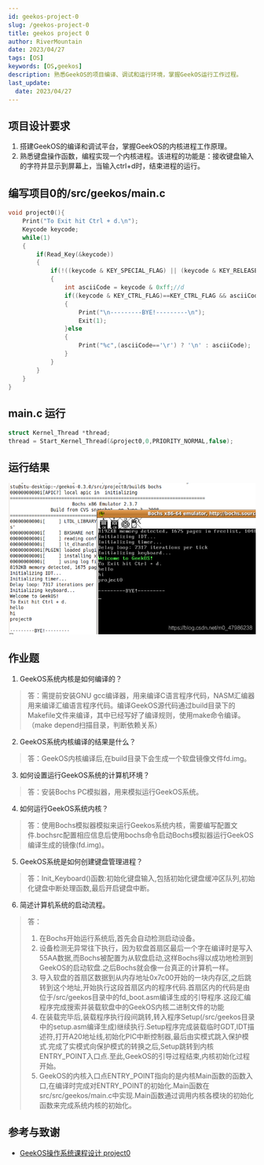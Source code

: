 ```yaml
---
id: geekos-project-0
slug: /geekos-project-0
title: geekos project 0
author: RiverMountain  
date: 2023/04/27
tags: [OS]  
keywords: [OS,geekos]
description: 熟悉GeekOS的项目编译、调试和运行环境，掌握GeekOS运行工作过程。
last_update:
  date: 2023/04/27
---
```

## 项目设计要求

1. 搭建GeekOS的编译和调试平台，掌握GeekOS的内核进程工作原理。  
2. 熟悉键盘操作函数，编程实现一个内核进程。该进程的功能是：接收键盘输入的字符并显示到屏幕上，当输入ctrl+d时，结束进程的运行。

## 编写项目0的/src/geekos/main.c

```c title="### /src/geekos/main.c"
void project0(){
    Print("To Exit hit Ctrl + d.\n");
    Keycode keycode;
    while(1)
    {
        if(Read_Key(&keycode))
        {
            if(!((keycode & KEY_SPECIAL_FLAG) || (keycode & KEY_RELEASE_FLAG)))// 不是特殊键或者弹起
            {
                int asciiCode = keycode & 0xff;//d
                if((keycode & KEY_CTRL_FLAG)==KEY_CTRL_FLAG && asciiCode=='d')//ctrl+d
                {
                    Print("\n---------BYE!---------\n");
                    Exit(1);
                }else
                {
                    Print("%c",(asciiCode=='\r') ? '\n' : asciiCode);
                }
            }
        }
    }
}
```

## main.c 运行

```c title="main.c"
struct Kernel_Thread *thread;
thread = Start_Kernel_Thread(&project0,0,PRIORITY_NORMAL,false);

```
## 运行结果

![](assets/geekos%20project%200/image-20230427093854.png)

## 作业题
1. GeekOS系统内核是如何编译的？
> 答：需提前安装GNU gcc编译器，用来编译C语言程序代码，NASM汇编器用来编译汇编语言程序代码。编译GeekOS源代码通过build目录下的Makefile文件来编译，其中已经写好了编译规则，使用make命令编译。（make depend扫描目录，判断依赖关系）
2. GeekOS系统内核编译的结果是什么？
> 答：GeekOS内核编译后,在build目录下会生成一个软盘镜像文件fd.img。
3. 如何设置运行GeekOS系统的计算机环境？
> 答：安装Bochs PC模拟器，用来模拟运行GeekOS系统。
4. 如何运行GeekOS系统内核？
> 答：使用Bochs模拟器模拟来运行Geekos系统内核，需要编写配置文件.bochsrc配置相应信息后使用bochs命令启动Bochs模拟器运行GeekOS编译生成的镜像(fd.img)。
5. GeekOS系统是如何创建键盘管理进程？
> 答：Init_Keyboard()函数:初始化键盘输入,包括初始化键盘缓冲区队列,初始化键盘中断处理函数,最后开启键盘中断。
6. 简述计算机系统的启动流程。
> 答：
>1. 在Bochs开始运行系统后,首先会自动检测启动设备。
>2. 设备检测无异常往下执行，因为软盘首扇区最后一个字在编译时是写入55AA数据,而Bochs被配置为从软盘启动,这样Bochs得以成功地检测到GeekOS的启动软盘.之后Bochs就会像一台真正的计算机一样。
>3. 导入软盘的首扇区数据到从内存地址0x7c00开始的一块内存区,之后跳转到这个地址,开始执行这段首扇区内的程序代码.首扇区内的代码是由位于/src/geekos目录中的fd_boot.asm编译生成的引导程序.这段汇编程序完成搜索并装载软盘中的GeekOS内核二进制文件的功能
>4. 在装载完毕后,装载程序执行段间跳转,转入程序Setup(/src/geekos目录中的setup.asm编译生成)继续执行.Setup程序完成装载临时GDT,IDT描述符,打开A20地址线,初始化PIC中断控制器,最后由实模式跳入保护模式.完成了实模式向保护模式的转换之后,Setup跳转到内核ENTRY_POINT入口点.至此,GeekOS的引导过程结束,内核初始化过程开始。
>5. GeekOS的内核入口点ENTRY_POINT指向的是内核Main函数的函数入口,在编译时完成对ENTRY_POINT的初始化.Main函数在src/src/geekos/main.c中实现.Main函数通过调用内核各模块的初始化函数来完成系统内核的初始化。

## 参考与致谢
- [GeekOS操作系统课程设计 project0](https://blog.csdn.net/m0_47986238/article/details/116051345)
